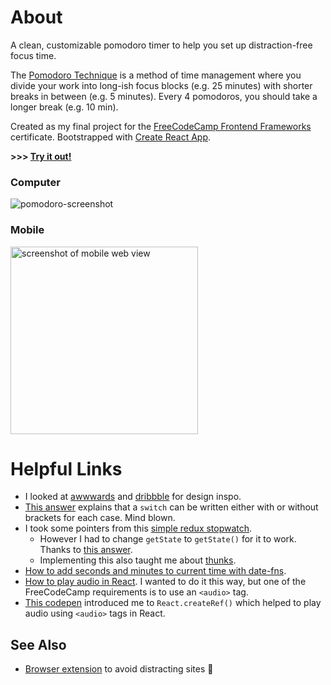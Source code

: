 # About

A clean, customizable pomodoro timer to help you set up distraction-free focus time.

The [Pomodoro Technique](https://en.wikipedia.org/wiki/Pomodoro_Technique) is a method of time management where you divide your work into long-ish focus blocks (e.g. 25 minutes) with shorter breaks in between (e.g. 5 minutes). Every 4 pomodoros, you should take a longer break (e.g. 10 min).

Created as my final project for the [FreeCodeCamp Frontend Frameworks](https://www.freecodecamp.org/learn/front-end-libraries/) certificate. Bootstrapped with [Create React App](https://github.com/facebook/create-react-app).

**>>> [Try it out!](https://marley.github.io/pomodoro/)**

### Computer
![pomodoro-screenshot](https://user-images.githubusercontent.com/29967154/116187390-71b6c800-a6f3-11eb-8e48-84e051d310e2.png)

### Mobile
<img src="https://user-images.githubusercontent.com/29967154/116277322-59769580-a753-11eb-9df6-a2ebef8cf3b7.jpeg" alt="screenshot of mobile web view" width="300">

# Helpful Links

- I looked at [awwwards](https://www.awwwards.com/websites/?tag=clean&category=games-entertainment) and [dribbble](https://dribbble.com/tags/countdown_timer) for design inspo.
- [This answer](https://stackoverflow.com/questions/56889762/identifier-id-already-been-declared-in-reducer) explains that a `switch` can be written either with or without brackets for each case. Mind blown.
- I took some pointers from this [simple redux stopwatch](https://codesandbox.io/s/p985l7r0ym?file=/actions/actionCreators.js:344-352).
  - However I had to change `getState` to `getState()` for it to work. Thanks to [this answer](https://stackoverflow.com/questions/49220379/redux-store-getstate-return-undefined-value).
  - Implementing this also taught me about [thunks](https://github.com/reduxjs/redux-thunk).
- [How to add seconds and minutes to current time with date-fns](https://www.section.io/engineering-education/javascript-dates-manipulation-with-date-fns/).
- [How to play audio in React](https://stackoverflow.com/questions/47616619/is-there-a-way-to-play-a-music-with-audio-in-react/47616905). I wanted to do it this way, but one of the FreeCodeCamp requirements is to use an `<audio>` tag.
- [This codepen](https://codepen.io/Antisap/pen/gOwNLwR) introduced me to `React.createRef()` which helped to play audio using `<audio>` tags in React.

## See Also

- [Browser extension](https://www.getintention.com/) to avoid distracting sites :100:
